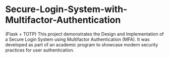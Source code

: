 # Secure-Login-System-with-Multifactor-Authentication
(Flask + TOTP)  This project demonstrates the Design and Implementation of a Secure Login System using Multifactor Authentication (MFA). It was developed as part of an academic program to showcase modern security practices for user authentication.
